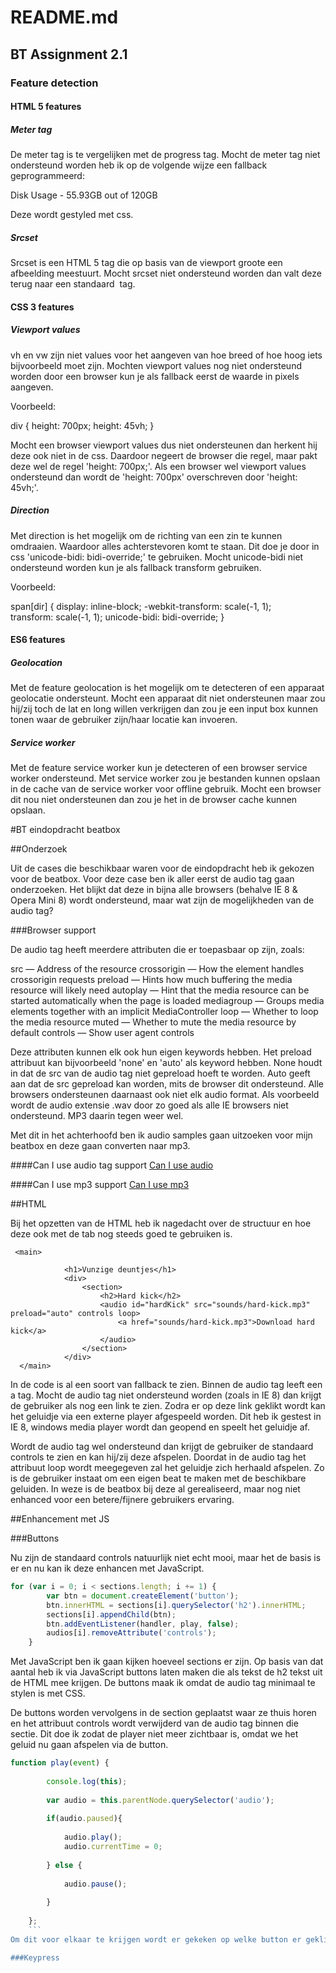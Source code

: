 <h1> README.md </h1>

<h2> BT Assignment 2.1 </h2>

<h3> Feature detection </h3> 

<h4> HTML 5 features </h4> 

<h5> Meter tag </h5> 

<p>
  De meter tag is te vergelijken met de progress tag. 
  Mocht de meter tag niet ondersteund worden heb ik 
  op de volgende wijze een fallback geprogrammeerd:
  
  <div class="meter-gauge">
    <span style="width: 46.42%;">Disk Usage - 55.93GB out of 120GB</span>
  </div>
  
  Deze wordt gestyled met css. 
</p>
  
<h5> Srcset </h5> 

<p>
  Srcset is een HTML 5 tag die op basis van de viewport groote een afbeelding meestuurt. 
  Mocht srcset niet ondersteund worden dan valt deze terug naar een standaard <img> tag.
</p> 

<h4> CSS 3 features </h4> 

<h5> Viewport values </h5> 

<p> 
  vh en vw zijn niet values voor het aangeven van hoe breed of hoe hoog iets bijvoorbeeld moet zijn. 
  Mochten viewport values nog niet ondersteund worden door een browser kun je als fallback eerst de 
  waarde in pixels aangeven. 
  
  Voorbeeld: 
  
  div { 
    height: 700px;
    height: 45vh;
  }
  
  Mocht een browser viewport values dus niet ondersteunen dan herkent hij deze ook niet in de css. 
  Daardoor negeert de browser die regel, maar pakt deze wel de regel 'height: 700px;'. Als een browser 
  wel viewport values ondersteund dan wordt de 'height: 700px' overschreven door 'height: 45vh;'. 
</p>

<h5> Direction </h5> 

<p>
  Met direction is het mogelijk om de richting van een zin te kunnen omdraaien. Waardoor alles achterstevoren 
  komt te staan. Dit doe je door in css 'unicode-bidi: bidi-override;' te gebruiken. Mocht unicode-bidi niet 
  ondersteund worden kun je als fallback transform gebruiken. 
  
  Voorbeeld: 
  
  span[dir] {
    display: inline-block; 
    -webkit-transform: scale(-1, 1);  
    transform: scale(-1, 1); 
    unicode-bidi: bidi-override;
  }
</p>

<h4> ES6 features </h4>

<h5> Geolocation </h5>

<p>
  Met de feature geolocation is het mogelijk om te detecteren of een apparaat geolocatie ondersteunt. 
  Mocht een apparaat dit niet ondersteunen maar zou hij/zij toch de lat en long willen verkrijgen 
  dan zou je een input box kunnen tonen waar de gebruiker zijn/haar locatie kan invoeren. 
</p>

<h5> Service worker </h5>

<p>
  Met de feature service worker kun je detecteren of een browser service worker ondersteund. 
  Met service worker zou je bestanden kunnen opslaan in de cache van de service worker voor 
  offline gebruik. Mocht een browser dit nou niet ondersteunen dan zou je het in de browser 
  cache kunnen opslaan.
</p>

#BT eindopdracht beatbox

##Onderzoek

Uit de cases die beschikbaar waren voor de eindopdracht heb ik gekozen voor de beatbox.
Voor deze case ben ik aller eerst de audio tag gaan onderzoeken. Het blijkt dat deze in bijna alle browsers (behalve IE 8 & Opera Mini 8) wordt ondersteund, maar wat zijn de mogelijkheden van de audio tag?

###Browser support

De audio tag heeft meerdere attributen die er toepasbaar op zijn, zoals: 

src — Address of the resource
crossorigin — How the element handles crossorigin requests
preload — Hints how much buffering the media resource will likely need
autoplay — Hint that the media resource can be started automatically when the page is loaded
mediagroup — Groups media elements together with an implicit MediaController
loop — Whether to loop the media resource
muted — Whether to mute the media resource by default
controls — Show user agent controls

Deze attributen kunnen elk ook hun eigen keywords hebben. Het preload attribuut kan bijvoorbeeld 'none' en 'auto' als keyword hebben. None houdt in dat de src van de audio tag niet gepreload hoeft te worden. Auto geeft aan dat de src gepreload kan worden, mits de browser dit ondersteund. Alle browsers ondersteunen daarnaast ook niet elk audio format. Als voorbeeld wordt de audio extensie .wav door zo goed als alle IE browsers niet ondersteund. MP3 daarin tegen weer wel. 

Met dit in het achterhoofd ben ik audio samples gaan uitzoeken voor mijn beatbox en deze gaan converten naar mp3. 

####Can I use audio tag support
[Can I use audio](http://caniuse.com/#feat=audio "Audio")

####Can I use mp3 support
[Can I use mp3](http://caniuse.com/#feat=mp3 "MP3")

##HTML

Bij het opzetten van de HTML heb ik nagedacht over de structuur en hoe deze ook met de tab nog steeds goed te gebruiken is. 

```
 <main>
            
            <h1>Vunzige deuntjes</h1>
            <div>
                <section>
                    <h2>Hard kick</h2>
                    <audio id="hardKick" src="sounds/hard-kick.mp3" preload="auto" controls loop>
                        <a href="sounds/hard-kick.mp3">Download hard kick</a>
                    </audio>
                </section>
            </div>
  </main>
```

In de code is al een soort van fallback te zien. Binnen de audio tag leeft een a tag. Mocht de audio tag niet ondersteund worden (zoals in IE 8) dan krijgt de gebruiker als nog een link te zien. Zodra er op deze link geklikt wordt kan het geluidje via een externe player afgespeeld worden. Dit heb ik gestest in IE 8, windows media player wordt dan geopend en speelt het geluidje af. 

Wordt de audio tag wel ondersteund dan krijgt de gebruiker de standaard controls te zien en kan hij/zij deze afspelen. Doordat in de audio tag het attribuut loop wordt meegegeven zal het geluidje zich herhaald afspelen. Zo is de gebruiker instaat om een eigen beat te maken met de beschikbare geluiden. In weze is de beatbox bij deze al gerealiseerd, maar nog niet enhanced voor een betere/fijnere gebruikers ervaring. 

##Enhancement met JS

###Buttons

Nu zijn de standaard controls natuurlijk niet echt mooi, maar het de basis is er en nu kan ik deze enhancen met JavaScript. 

```javascript
for (var i = 0; i < sections.length; i += 1) {
        var btn = document.createElement('button');
        btn.innerHTML = sections[i].querySelector('h2').innerHTML;
        sections[i].appendChild(btn);
        btn.addEventListener(handler, play, false);
        audios[i].removeAttribute('controls');
    }
  ```

Met JavaScript ben ik gaan kijken hoeveel sections er zijn. Op basis van dat aantal heb ik via JavaScript buttons laten maken die als tekst de h2 tekst uit de HTML mee krijgen. De buttons maak ik omdat de audio tag minimaal te stylen is met CSS. 

De buttons worden vervolgens in de section geplaatst waar ze thuis horen en het attribuut controls wordt verwijderd van de audio tag binnen die sectie. Dit doe ik zodat de player niet meer zichtbaar is, omdat we het geluid nu gaan afspelen via de button. 

```javascript
function play(event) {
        
        console.log(this);
        
        var audio = this.parentNode.querySelector('audio');
        
        if(audio.paused){
            
            audio.play();
            audio.currentTime = 0;
            
        } else {
            
            audio.pause();
            
        }
        
    };
    ```
Om dit voor elkaar te krijgen wordt er gekeken op welke button er geklikt wordt. Binnen de scetion waar de button in zit wordt vervolgens de audio tag gezocht en afgespeeld. audio.currentTime = 0; geeft aan dat het afspelen van het geluid bij 0 moet beginnen elke keer als de gebruiker op de button klikt. 

###Keypress

    
    
    
    
    
    
    
    
    






  
